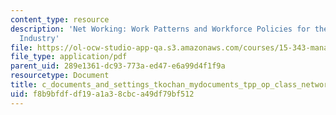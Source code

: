 ```yaml
---
content_type: resource
description: 'Net Working: Work Patterns and Workforce Policies for the New Media
  Industry'
file: https://ol-ocw-studio-app-qa.s3.amazonaws.com/courses/15-343-managing-transformations-in-work-organizations-and-society-spring-2002/f8b9bfdfdf19a1a38cbca49df79bf512_c_documents_and_settings_tkochan_mydocuments_tpp_op_class_networkingfinalbook.pdf
file_type: application/pdf
parent_uid: 289e1361-dc93-773a-ed47-e6a99d4f1f9a
resourcetype: Document
title: c_documents_and_settings_tkochan_mydocuments_tpp_op_class_networkingfinalbook.pdf
uid: f8b9bfdf-df19-a1a3-8cbc-a49df79bf512
---
```

